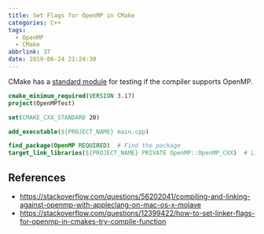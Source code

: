 ```yaml
---
title: Set Flags for OpenMP in CMake
categories: C++
tags:
  - OpenMP
  - CMake
abbrlink: 37
date: 2019-06-24 21:24:30
---
```

CMake has a [standard module](https://cmake.org/cmake/help/latest/module/FindOpenMP.html) for testing if the compiler supports OpenMP.

```cmake
cmake_minimum_required(VERSION 3.17)
project(OpenMPTest)

set(CMAKE_CXX_STANDARD 20)

add_executable(${PROJECT_NAME} main.cpp)

find_package(OpenMP REQUIRED)  # Find the package
target_link_libraries(${PROJECT_NAME} PRIVATE OpenMP::OpenMP_CXX)  # Link against it for C++
```

## References

+ https://stackoverflow.com/questions/56202041/compiling-and-linking-against-openmp-with-appleclang-on-mac-os-x-mojave
+ https://stackoverflow.com/questions/12399422/how-to-set-linker-flags-for-openmp-in-cmakes-try-compile-function
